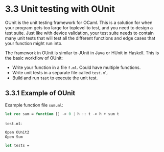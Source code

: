 # 3.3 Unit testing with OUnit

OUnit is the unit testing framework for OCaml. This is a solution for when your program gets too large for toplevel to test, and you need to design a test suite. Just like with device validation, your test suite needs to contain many unit tests that will test all the different functions and edge cases that your function might run into.

The framework in OUnit is similar to JUnit in Java or HUnit in Haskell. This is the basic workflow of OUnit:
- Write your function in a file `f.ml`. Could have multiple functions.
- Write unit tests in a separate file called `test.ml`.
- Build and run `test` to execute the unit test.

## 3.3.1 Example of OUnit

Example function file `sum.ml`:

```OCaml
let rec sum = function [] -> 0 | h :: t -> h + sum t
```

`test.ml`:

```OCaml
Open OUnit2
Open Sum

let tests =
```